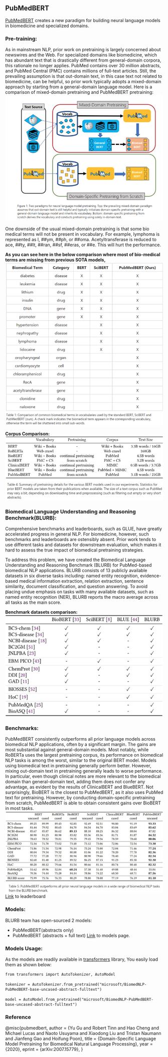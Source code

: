 ## PubMedBERT
[PubMedBERT](https://arxiv.org/pdf/2007.15779.pdf) creates a new paradigm for building neural language models in biomedicine and specialized domains.

### Pre-training:
As in mainstream NLP, prior work on pretraining is largely concerned about newswires and the Web. For specialized domains like biomedicine, which has abundant text that is drastically different from general-domain corpora, this rationale no longer applies. PubMed contains over 30 million abstracts, and PubMed Central (PMC) contains millions of full-text articles. Still, the prevailing assumption is that out-domain text, in this case text not related to biomedicine, can be helpful, so prior work typically adopts a mixed-domain approach by starting from a general-domain language model.
Here is a comparison of mixed-domain pretraining and PubMedBERT pretraining:
![](https://github.com/MageshDominator/bio-medical-clinical-ner/blob/master/PubMedBERT/assets/pretraining.png)

One downside of the usual mixed-domain pretraining is that some bio medical terms will not be present in vocabulary. For example, lymphoma is represented as l, ##ym, ##ph, or ##oma. Acetyltransferase is reduced to ace, ##ty, ##lt, ##ran, ##sf, ##eras, or ##e. This will hurt the performance. 

**As you can see here in the below comparison where most of bio-medical terms are missing from previous SOTA models,**
![](https://github.com/MageshDominator/bio-medical-clinical-ner/blob/master/PubMedBERT/assets/vocab.png)

**Corpus Comparison:**
![](https://github.com/MageshDominator/bio-medical-clinical-ner/blob/master/PubMedBERT/assets/corpus_comparison.png)

### Biomedical Language Understanding and Reasoning Benchmark(BLURB):
Comprehensive benchmarks and leaderboards, such as GLUE, have greatly accelerated progress in general NLP. For biomedicine, however, such benchmarks and leaderboards are ostensibly absent. Prior work tends to use different tasks and datasets for downstream evaluation, which makes it hard to assess the true impact of biomedical pretraining strategies.

To address this problem, we have created the Biomedical Language Understanding and Reasoning Benchmark (BLURB) for PubMed-based biomedical NLP applications. BLURB consists of 13 publicly available datasets in six diverse tasks including: named entity recognition, evidence-based medical information extraction, relation extraction, sentence similarity, document classification, and question answering. To avoid placing undue emphasis on tasks with many available datasets, such as named entity recognition (NER), BLURB reports the macro average across all tasks as the main score.

**Benchmark datasets comparison:**
![](https://github.com/MageshDominator/bio-medical-clinical-ner/blob/master/PubMedBERT/assets/biomedical_dataset_comparison.png)

### Benchmarks:
PubMedBERT consistently outperforms all prior language models across biomedical NLP applications, often by a significant margin. The gains are most substantial against general-domain models. Most notably, while RoBERTa uses the largest pretraining corpus, its performance on biomedical NLP tasks is among the worst, similar to the original BERT model. Models using biomedical text in pretraining generally perform better. However, mixing out-domain text in pretraining generally leads to worse performance. In particular, even though clinical notes are more relevant to the biomedical domain than general-domain text, adding them does not confer any advantage, as evident by the results of ClinicalBERT and BlueBERT. Not surprisingly, BioBERT is the closest to PubMedBERT, as it also uses PubMed text for pretraining. However, by conducting domain-specific pretraining from scratch, PubMedBERT is able to obtain consistent gains over BioBERT in most tasks.
![](https://github.com/MageshDominator/bio-medical-clinical-ner/blob/master/PubMedBERT/assets/benchmark_comparison.png)
[Link](https://microsoft.github.io/BLURB/leaderboard.html) to leaderboard

### Models:
BLURB team has open-sourced 2 models:
* PubMedBERT(abstracts only)
* PubMedBERT (abstracts + full text)
[Link](https://microsoft.github.io/BLURB/models.html) to models page.

### Models Usage:
As the models are readily available in [transformers](https://huggingface.co/transformers/) library, You easily load them as shown below:
```
from transformers import AutoTokenizer, AutoModel

tokenizer = AutoTokenizer.from_pretrained("microsoft/BiomedNLP-PubMedBERT-base-uncased-abstract-fulltext")

model = AutoModel.from_pretrained("microsoft/BiomedNLP-PubMedBERT-base-uncased-abstract-fulltext")
```

### Reference
@misc{pubmedbert,
  author = {Yu Gu and Robert Tinn and Hao Cheng and Michael Lucas and Naoto Usuyama and Xiaodong Liu and Tristan Naumann and Jianfeng Gao and Hoifung Poon},
  title = {Domain-Specific Language Model Pretraining for Biomedical Natural Language Processing},
  year = {2020},
  eprint = {arXiv:2007.15779},
}